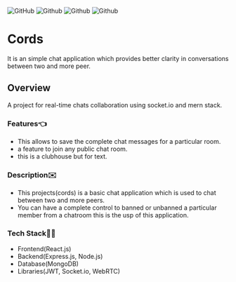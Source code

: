 ![GitHub](https://img.shields.io/github/license/harshalkaigaonkar/Cords?logo=Github)
![Github](https://img.shields.io/badge/Language-JavaScript-yellow?logo=JavaScript)
![Github](https://img.shields.io/badge/Language-HTML-red?logo=HTML)
![Github](https://img.shields.io/badge/Language-CSS-purple?logo=CSS)
# Cords
It is an simple chat application which provides better clarity in conversations between two and more peer.

## Overview
A project for real-time chats collaboration using socket.io and mern stack.

### Features👈
* This allows to save the complete chat messages for a particular room.
* a feature to join any public chat room.
* this is a clubhouse but for text.

### Description✉️
* This projects(cords) is a basic chat application which is used to chat between two and more peers.
* You can have a complete control to banned or unbanned a particular member from a chatroom this is the usp of this application.

### Tech Stack🧑‍💻
* Frontend(React.js)
* Backend(Express.js, Node.js)
* Database(MongoDB)
* Libraries(JWT, Socket.io, WebRTC)
